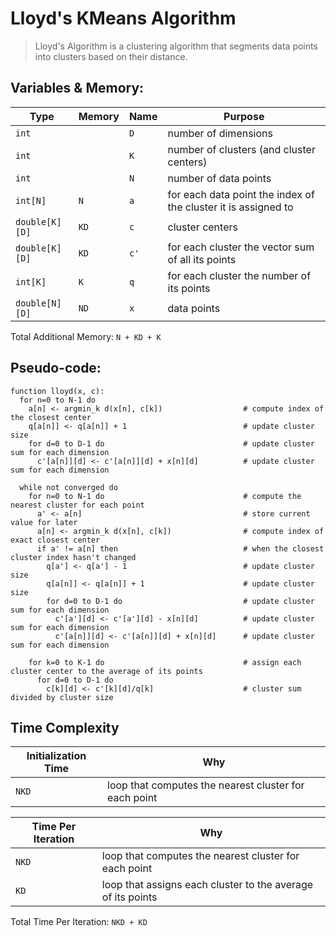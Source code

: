 # Lloyd's KMeans Algorithm

> Lloyd's Algorithm is a clustering algorithm that segments data points into clusters based on their distance.

## Variables & Memory:

| Type           | Memory | Name | Purpose                                                        |
| -------------- | ------ | ---- | -------------------------------------------------------------- |
| `int`          |        | `D`  | number of dimensions                                           |
| `int`          |        | `K`  | number of clusters (and cluster centers)                       |
| `int`          |        | `N`  | number of data points                                          |
| `int[N]`       | `N`    | `a`  | for each data point the index of the cluster it is assigned to |
| `double[K][D]` | `KD`   | `c`  | cluster centers                                                |
| `double[K][D]` | `KD`   | `c'` | for each cluster the vector sum of all its points              |
| `int[K]`       | `K`    | `q`  | for each cluster the number of its points                      |
| `double[N][D]` | `ND`   | `x`  | data points                                                    |

Total Additional Memory: `N + KD + K`

## Pseudo-code:

```
function lloyd(x, c):
  for n=0 to N-1 do
    a[n] <- argmin_k d(x[n], c[k])                  # compute index of the closest center
    q[a[n]] <- q[a[n]] + 1                          # update cluster size
    for d=0 to D-1 do                               # update cluster sum for each dimension
      c'[a[n]][d] <- c'[a[n]][d] + x[n][d]          # update cluster sum for each dimension

  while not converged do
    for n=0 to N-1 do                               # compute the nearest cluster for each point
      a' <- a[n]                                    # store current value for later
      a[n] <- argmin_k d(x[n], c[k])                # compute index of exact closest center
      if a' != a[n] then                            # when the closest cluster index hasn't changed
        q[a'] <- q[a'] - 1                          # update cluster size
        q[a[n]] <- q[a[n]] + 1                      # update cluster size
        for d=0 to D-1 do                           # update cluster sum for each dimension
          c'[a'][d] <- c'[a'][d] - x[n][d]          # update cluster sum for each dimension
          c'[a[n]][d] <- c'[a[n]][d] + x[n][d]      # update cluster sum for each dimension

    for k=0 to K-1 do                               # assign each cluster center to the average of its points
      for d=0 to D-1 do
        c[k][d] <- c'[k][d]/q[k]                    # cluster sum divided by cluster size
```

## Time Complexity

| Initialization Time | Why                                                   |
| ------------------- | ----------------------------------------------------- |
| `NKD`               | loop that computes the nearest cluster for each point |

| Time Per Iteration | Why                                                         |
| ------------------ | ----------------------------------------------------------- |
| `NKD`              | loop that computes the nearest cluster for each point       |
| `KD`               | loop that assigns each cluster to the average of its points |

Total Time Per Iteration: `NKD + KD`

